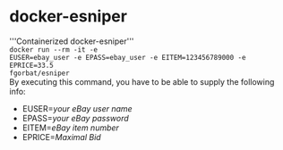 # docker-esniper<br>
'''Containerized docker-esniper'''<br>
<code>docker run --rm -it -e EUSER=ebay_user -e EPASS=ebay_user -e EITEM=123456789000 -e EPRICE=33.5 fgorbat/esniper</code><br>
By executing this command, you have to be able to supply the following info:
* EUSER=<i>your eBay user name</i>
* EPASS=<i>your eBay password</i>
* EITEM=<i>eBay item number</i>
* EPRICE=<i>Maximal Bid</i>
